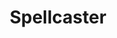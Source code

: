---
layout: comic_strip
title: "Spellcaster"
image: "/assets/pictures/comic-strips/Spellcaster thumbnail.webp"
thumbnail: "/assets/pictures/comic-strips/Spellcaster thumbnail.webp"
comic_image: "/assets/pictures/comic-strips/Spellcaster.jpg"
alt_text: >
    Spellcaster

    Journalist: If you could use one of the spells in Harry Potter, which one would you choose?

    Interviewed person A (annoyed by the surrounding voices): Silencio

    Interviewed person B (locked out of his house): Alohomora

    Interviewed person C (standing in his own untidy room): Scrougify

    Interviewed person D (reading under her bed sheets, trying to reach a bag of crisps 10cm too far for her hand, but too lazy to move her body): Accio

    Signed: komehara
categories: pop-culture humor
---